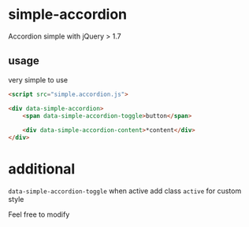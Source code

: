 # simple-accordion
Accordion simple with jQuery > 1.7

## usage

very simple to use

```html 
<script src="simple.accordion.js"> 
```
```html
<div data-simple-accordion>
    <span data-simple-accordion-toggle>button</span>
    
    <div data-simple-accordion-content>*content</div>
</div>
```

# additional

`data-simple-accordion-toggle` when active add class `active` for custom style


Feel free to modify